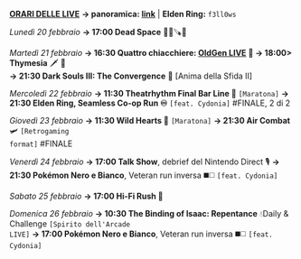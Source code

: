 <b><u>ORARI DELLE LIVE</u></b>
<b>→ panoramica: <a href="https://trello.com/b/iKwdSGf3/sabaku">link</a></b> | <b>Elden Ring:</b> <code>f3ll0ws</code>

<i>Lunedì 20 febbraio</i>
<b>→ 17:00 Dead Space</b> 🧑‍🚀🪚👾

<i>Martedì 21 febbraio</i>
<b>→ 16:30 Quattro chiacchiere: <a href="https://www.twitch.tv/oldgenproject">OldGen LIVE</a> 💬 </b>
<b>→ 18:00> Thymesia</b> 🗡 🧪  
<b>→ 21:30 Dark Souls III: The Convergence</b> 🔮
  [Anima della Sfida II]

<i>Mercoledì 22 febbraio</i>
<b>→ 11:30 Theatrhythm Final Bar Line 🎼</b> <code>[Maratona]</code>
<b>→ 21:30 Elden Ring, Seamless Co-op Run ♾</b>
 <code>[feat. Cydonia]</code> #FINALE, 2 di 2

<i>Giovedì 23 febbraio</i>
<b>→ 11:30 Wild Hearts 🐾</b> <code>[Maratona]</code>
<b>→ 21:30 Air Combat</b> 🛩️
     <code>[Retrogaming format]</code> #FINALE

<i>Venerdì 24 febbraio</i>
<b>→ 17:00 Talk Show</b>, debrief del Nintendo Direct 🎙
<b>→ 21:30  Pokémon Nero e Bianco</b>, Veteran run inversa ◼️◻️
 <code>[feat. Cydonia]</code> 

<i>Sabato 25 febbraio</i>
<b>→ 17:00 Hi-Fi Rush 🎸</b>

<i>Domenica 26 febbraio</i>
<b>→ 10:30 The Binding of Isaac: Repentance</b> 💧Daily & Challenge
     <code>[Spirito dell'Arcade LIVE]</code>
<b>→ 17:00  Pokémon Nero e Bianco</b>, Veteran run inversa ◼️◻️
 <code>[feat. Cydonia]</code> 
